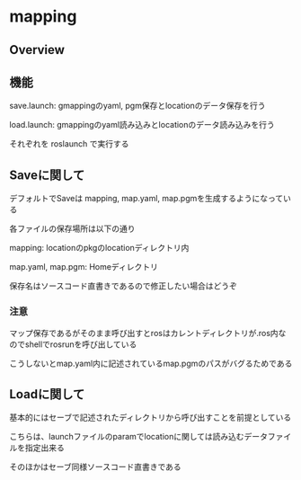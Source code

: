 # mapping
## Overview
## 機能
save.launch: gmappingのyaml, pgm保存とlocationのデータ保存を行う

load.launch: gmappingのyaml読み込みとlocationのデータ読み込みを行う

それぞれを roslaunch で実行する

## Saveに関して

デフォルトでSaveは mapping, map.yaml, map.pgmを生成するようになっている

各ファイルの保存場所は以下の通り

mapping: locationのpkgのlocationディレクトリ内

map.yaml, map.pgm: Homeディレクトリ

保存名はソースコード直書きであるので修正したい場合はどうぞ

### 注意
マップ保存であるがそのまま呼び出すとrosはカレントディレクトリが.ros内なのでshellでrosrunを呼び出している

こうしないとmap.yaml内に記述されているmap.pgmのパスがバグるためである

## Loadに関して

基本的にはセーブで記述されたディレクトリから呼び出すことを前提としている

こちらは、launchファイルのparamでlocationに関しては読み込むデータファイルを指定出来る

そのほかはセーブ同様ソースコード直書きである
